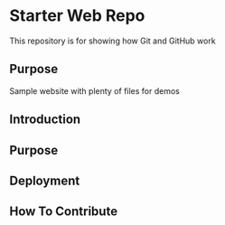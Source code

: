 # Starter Web Repo

This repository is for showing how Git and GitHub work

## Purpose

Sample website with plenty of files for demos

## Introduction

## Purpose

## Deployment

## How To Contribute